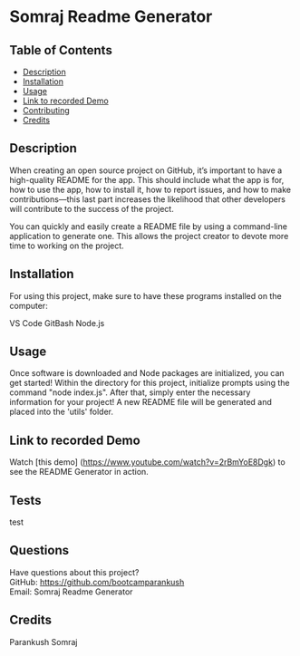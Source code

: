 # Somraj Readme Generator

  

  ## Table of Contents
  * [Description](#description)
  * [Installation](#installation)
  * [Usage](#usage)
  * [Link to recorded Demo](#demo)
  * [Contributing](#contributing)
  * [Credits](#credits)

  ## Description
  When creating an open source project on GitHub, it’s important to have a high-quality README for the app. This should include what the app is for, how to use the app, how to install it, how to report issues, and how to make contributions&mdash;this last part increases the likelihood that other developers will contribute to the success of the project. 

  You can quickly and easily create a README file by using a command-line application to generate one. This allows the project creator to devote more time to working on the project. 

  ## Installation
For using this project, make sure to have these programs installed on the computer:

VS Code
GitBash
Node.js

  ## Usage
Once software is downloaded and Node packages are initialized, you can get started! Within the directory for this project, initialize prompts using the command "node index.js". After that, simply enter the necessary information for your project! A new README file will be generated and placed into the 'utils' folder.


  ## Link to recorded Demo
  Watch [this demo] (https://www.youtube.com/watch?v=2rBmYoE8Dgk) to see the README Generator in action.
  

  ## Tests
  test

  ## Questions
  Have questions about this project?  
  GitHub: https://github.com/bootcamparankush  
  Email: Somraj Readme Generator

  ## Credits
  Parankush Somraj
